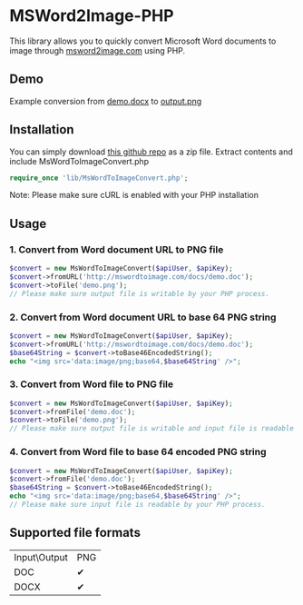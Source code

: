 # MSWord2Image-PHP

This library allows you to quickly convert Microsoft Word documents to image through [msword2image.com](http://msword2image.com) using PHP.

## Demo

Example conversion from [demo.docx](http://msword2image.com/docs/demo.docx) to [output.png](http://msword2image.com/docs/demoOutput.png)

## Installation

You can simply download [this github repo](https://github.com/msword2image/msword2image-php/archive/master.zip) as a zip file. Extract contents and include MsWordToImageConvert.php

```php
require_once 'lib/MsWordToImageConvert.php';
```

Note: Please make sure cURL is enabled with your PHP installation

## Usage

### 1. Convert from Word document URL to PNG file

```php
$convert = new MsWordToImageConvert($apiUser, $apiKey);
$convert->fromURL('http://mswordtoimage.com/docs/demo.doc');
$convert->toFile('demo.png');
// Please make sure output file is writable by your PHP process.
```

### 2. Convert from Word document URL to base 64 PNG string

```php
$convert = new MsWordToImageConvert($apiUser, $apiKey);
$convert->fromURL('http://mswordtoimage.com/docs/demo.doc');
$base64String = $convert->toBase46EncodedString();
echo "<img src='data:image/png;base64,$base64String' />";
```

### 3. Convert from Word file to PNG file

```php
$convert = new MsWordToImageConvert($apiUser, $apiKey);
$convert->fromFile('demo.doc');
$convert->toFile('demo.png');
// Please make sure output file is writable and input file is readable by your PHP process.
```

### 4. Convert from Word file to base 64 encoded PNG string

```php
$convert = new MsWordToImageConvert($apiUser, $apiKey);
$convert->fromFile('demo.doc');
$base64String = $convert->toBase46EncodedString();
echo "<img src='data:image/png;base64,$base64String' />";
// Please make sure input file is readable by your PHP process.
```

## Supported file formats

<table>
  <tbody>
    <tr>
      <td>Input\Output</td>
      <td>PNG</td>
    </tr>
    <tr>
      <td>DOC</td>
      <td>✔</td>
    </tr>
    <tr>
      <td>DOCX</td>
      <td>✔</td>
    </tr>
  </tbody>
</table>
